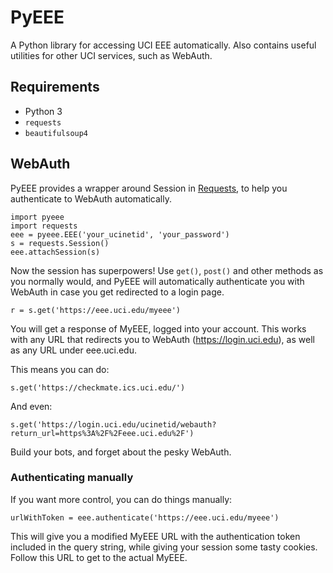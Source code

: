 # PyEEE
A Python library for accessing UCI EEE automatically. Also contains useful utilities for other UCI services, such as WebAuth.

## Requirements
* Python 3
* `requests`
* `beautifulsoup4`

## WebAuth
PyEEE provides a wrapper around Session in [Requests](http://www.python-requests.org/), to help you authenticate to WebAuth automatically.

```
import pyeee
import requests
eee = pyeee.EEE('your_ucinetid', 'your_password')
s = requests.Session()
eee.attachSession(s)
```

Now the session has superpowers! Use `get()`, `post()` and other methods as you normally would, and PyEEE will automatically authenticate you with WebAuth in case you get redirected to a login page.
```
r = s.get('https://eee.uci.edu/myeee')
```

You will get a response of MyEEE, logged into your account. This works with any URL that redirects you to WebAuth (https://login.uci.edu), as well as any URL under eee.uci.edu.

This means you can do:
```
s.get('https://checkmate.ics.uci.edu/')
```

And even:
```
s.get('https://login.uci.edu/ucinetid/webauth?return_url=https%3A%2F%2Feee.uci.edu%2F')
```

Build your bots, and forget about the pesky WebAuth.

### Authenticating manually
If you want more control, you can do things manually:
```
urlWithToken = eee.authenticate('https://eee.uci.edu/myeee')
```
This will give you a modified MyEEE URL with the authentication token included in the query string, while giving your session some tasty cookies. Follow this URL to get to the actual MyEEE.
